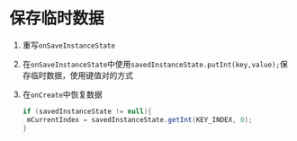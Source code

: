 # 保存临时数据

1. 重写`onSaveInstanceState`

2. 在`onSaveInstanceState`中使用`savedInstanceState.putInt(key,value);`保存临时数据，使用键值对的方式

3. 在`onCreate`中恢复数据

   ```java
   if (savedInstanceState != null){
   	mCurrentIndex = savedInstanceState.getInt(KEY_INDEX, 0);
   }
   ```

